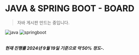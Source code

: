 # JAVA & SPRING BOOT - BOARD
> 자바 게시판 만드는 중입니다.

![java](https://img.shields.io/badge/Java-ED8B00?style=for-the-badge&logo=openjdk&logoColor=white)
![springboot](	https://img.shields.io/badge/Spring-6DB33F?style=for-the-badge&logo=spring&logoColor=white)

######

##### 현재 진행률 2024년 9월 19일 기준으로 약 50% 정도-.
